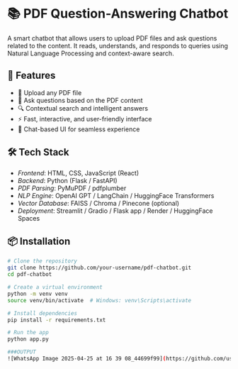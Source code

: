 # 📚 PDF Question-Answering Chatbot

A smart chatbot that allows users to upload PDF files and ask questions related to the content. It reads, understands, and responds to queries using Natural Language Processing and context-aware search.

## 🚀 Features

- 📄 Upload any PDF file
- 🤖 Ask questions based on the PDF content
- 🔍 Contextual search and intelligent answers
- ⚡ Fast, interactive, and user-friendly interface
- 💬 Chat-based UI for seamless experience

## 🛠 Tech Stack

- *Frontend*: HTML, CSS, JavaScript (React)
- *Backend*: Python (Flask / FastAPI)
- *PDF Parsing*: PyMuPDF / pdfplumber
- *NLP Engine*: OpenAI GPT / LangChain / HuggingFace Transformers
- *Vector Database*: FAISS / Chroma / Pinecone (optional)
- *Deployment*: Streamlit / Gradio / Flask app / Render / HuggingFace Spaces

## 📦 Installation

```bash
# Clone the repository
git clone https://github.com/your-username/pdf-chatbot.git
cd pdf-chatbot

# Create a virtual environment
python -m venv venv
source venv/bin/activate  # Windows: venv\Scripts\activate

# Install dependencies
pip install -r requirements.txt

# Run the app
python app.py

###OUTPUT
![WhatsApp Image 2025-04-25 at 16 39 08_44699f99](https://github.com/user-attachments/assets/59afa365-7f71-482e-bf8d-70aa7a595a83)

